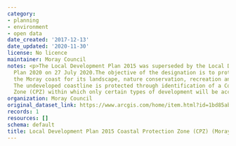 ```yaml
---
category:
- planning
- environment
- open data
date_created: '2017-12-13'
date_updated: '2020-11-30'
license: No licence
maintainer: Moray Council
notes: <p>The Local Development Plan 2015 was superseded by the Local Development
  Plan 2020 on 27 July 2020.The objective of the designation is to protect and enhance
  the Moray coast for its landscape, nature conservation, recreation and tourism benefits.
  The undeveloped coastline is protected through identification of a Coastal Protection
  Zone (CPZ) within which only certain types of development will be acceptable.</p>
organization: Moray Council
original_dataset_link: https://www.arcgis.com/home/item.html?id=1bd85abb1ff749c691db2a7bcdf4aee4
records: 1
resources: []
schema: default
title: Local Development Plan 2015 Coastal Protection Zone (CPZ) (Moray)
---
```

